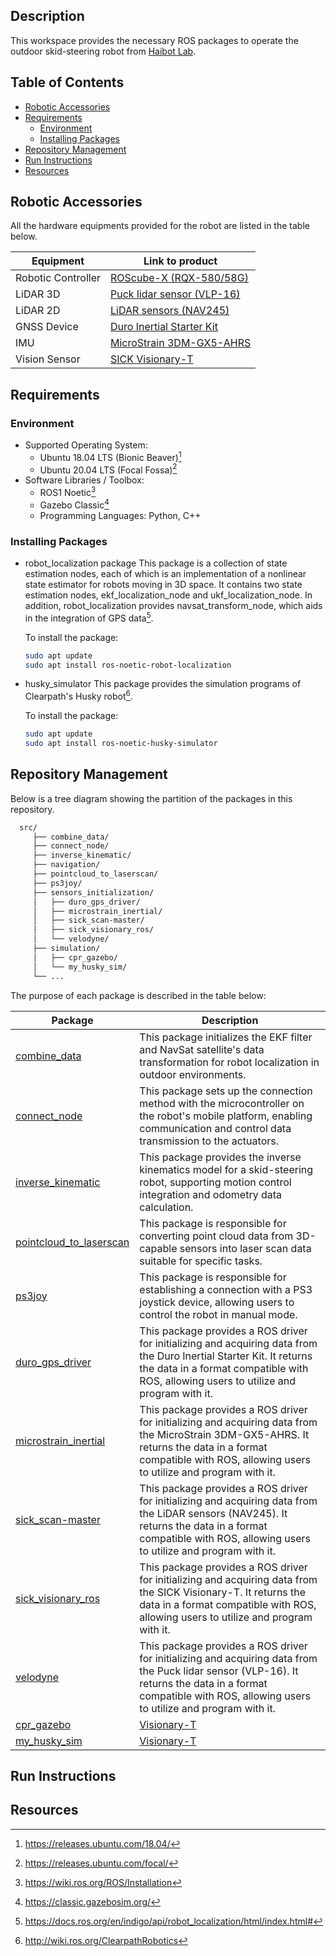 ## Description

This workspace provides the necessary ROS packages to operate the outdoor skid-steering robot from [Haibot Lab](https://sites.google.com/view/haibot-lab?fbclid=IwY2xjawEkHVpleHRuA2FlbQIxMAABHe2dXi4Qrxt8FIQQPHEhcPUdHKU1V9dTJYjUC7L9EI_iRUKD7Dky8Ida0Q_aem_jmdgauVqJfeysomfGbbbKQ).

## Table of Contents

* [Robotic Accessories](#robotic-accessories)
* [Requirements](#requirements)
  * [Environment](#environment)
  * [Installing Packages](#installing-packages)
* [Repository Management](#repository-management)
* [Run Instructions](#run-instructions)
* [Resources](#resources)

## Robotic Accessories

All the hardware equipments provided for the robot are listed in the table below.

| Equipment          | Link to product                                                                                                              |
| -------------------| ---------------------------------------------------------------------------------------------------------------------------- |
| Robotic Controller | [ROScube-X (RQX-580/58G)](https://www.adlinktech.com/Products/ROS2_Solution/ROS2_Controller/RQX-580_58G?lang=en)             |
| LiDAR 3D           | [Puck lidar sensor (VLP-16)](https://ouster.com/products/hardware/vlp-16)                                                    |
| LiDAR 2D           | [LiDAR sensors (NAV245)](https://www.sick.com/cl/en/catalog/products/lidar-and-radar-sensors/lidar-sensors/nav2xx/c/g356151) |
| GNSS Device        | [Duro Inertial Starter Kit](https://store.clearpathrobotics.com/products/duro-inertial-starter-kit)                          |
| IMU                | [MicroStrain 3DM-GX5-AHRS](https://www.microstrain.com/inertial-sensors/3dm-gx5-25)                                          |
| Vision Sensor      | [SICK Visionary-T](https://www.sick.com/ag/en/catalog/archive/visionary-t/c/g358152)                                              |

## Requirements

### Environment

* Supported Operating System:
  * Ubuntu 18.04 LTS (Bionic Beaver)[^1]
  * Ubuntu 20.04 LTS (Focal Fossa)[^2]
* Software Libraries / Toolbox:
  * ROS1 Noetic[^3]
  * Gazebo Classic[^4]
  * Programming Languages: Python, C++

### Installing Packages

* robot_localization package
  This package is a collection of state estimation nodes, each of which is an implementation of a nonlinear state estimator for robots moving in 3D space. It contains two state estimation nodes, ekf_localization_node and ukf_localization_node. In addition, robot_localization provides navsat_transform_node, which aids in the integration of GPS data[^5].

  To install the package:
  
  ```bash
  sudo apt update
  sudo apt install ros-noetic-robot-localization
  ```
  
* husky_simulator
  This package provides the simulation programs of Clearpath's Husky robot[^6].

  To install the package:
  
  ```bash
  sudo apt update
  sudo apt install ros-noetic-husky-simulator
  ```

## Repository Management

Below is a tree diagram showing the partition of the packages in this repository.

```bash
  src/
     ├── combine_data/
     ├── connect_node/
     ├── inverse_kinematic/
     ├── navigation/
     ├── pointcloud_to_laserscan/
     ├── ps3joy/
     ├── sensors_initialization/
     │   ├── duro_gps_driver/
     │   ├── microstrain_inertial/
     │   ├── sick_scan-master/
     │   ├── sick_visionary_ros/
     │   └── velodyne/
     ├── simulation/
     │   ├── cpr_gazebo/
     │   └── my_husky_sim/
     └── ...
```

The purpose of each package is described in the table below:

| Package                                                                        | Description                                                                                                      |
| -------------------------------------------------------------------------------| ---------------------------------------------------------------------------------------------------------------- |
| [combine_data](./src/combine_data)                                             | This package initializes the EKF filter and NavSat satellite's data transformation for robot localization in outdoor environments. |
| [connect_node](./src/connect_node)                                             | This package sets up the connection method with the microcontroller on the robot's mobile platform, enabling communication and control data transmission to the actuators. |
| [inverse_kinematic](./src/inverse_kinematic)                                   | This package provides the inverse kinematics model for a skid-steering robot, supporting motion control integration and odometry data calculation. |
| [pointcloud_to_laserscan](./src/pointcloud_to_laserscan)                       | This package is responsible for converting point cloud data from 3D-capable sensors into laser scan data suitable for specific tasks. |
| [ps3joy](./src/ps3joy)                                                         | This package is responsible for establishing a connection with a PS3 joystick device, allowing users to control the robot in manual mode. |
| [duro_gps_driver](./src/sensors_initialization/duro_gps_driver)                | This package provides a ROS driver for initializing and acquiring data from the Duro Inertial Starter Kit. It returns the data in a format compatible with ROS, allowing users to utilize and program with it. |
| [microstrain_inertial](./src/sensors_initialization/microstrain_inertial)      | This package provides a ROS driver for initializing and acquiring data from the MicroStrain 3DM-GX5-AHRS. It returns the data in a format compatible with ROS, allowing users to utilize and program with it. |
| [sick_scan-master](./src/sensors_initialization/sick_scan-master)              | This package provides a ROS driver for initializing and acquiring data from the LiDAR sensors (NAV245). It returns the data in a format compatible with ROS, allowing users to utilize and program with it. |
| [sick_visionary_ros](./src/sensors_initialization/sick_visionary_ros)          | This package provides a ROS driver for initializing and acquiring data from the SICK Visionary-T. It returns the data in a format compatible with ROS, allowing users to utilize and program with it. |
| [velodyne](./src/sensors_initialization/velodyne)                              | This package provides a ROS driver for initializing and acquiring data from the Puck lidar sensor (VLP-16). It returns the data in a format compatible with ROS, allowing users to utilize and program with it. |
| [cpr_gazebo](./src/sensors_initialization/cpr_gazebo)                          | [Visionary-T](https://www.sick.com/ag/en/catalog/archive/visionary-t/c/g358152)                                  |
| [my_husky_sim](./src/sensors_initialization/my_husky_sim)                      | [Visionary-T](https://www.sick.com/ag/en/catalog/archive/visionary-t/c/g358152)                                  |

## Run Instructions 

## Resources

[^1]: https://releases.ubuntu.com/18.04/
[^2]: https://releases.ubuntu.com/focal/
[^3]: https://wiki.ros.org/ROS/Installation
[^4]: https://classic.gazebosim.org/
[^5]: https://docs.ros.org/en/indigo/api/robot_localization/html/index.html#
[^6]: http://wiki.ros.org/ClearpathRobotics
